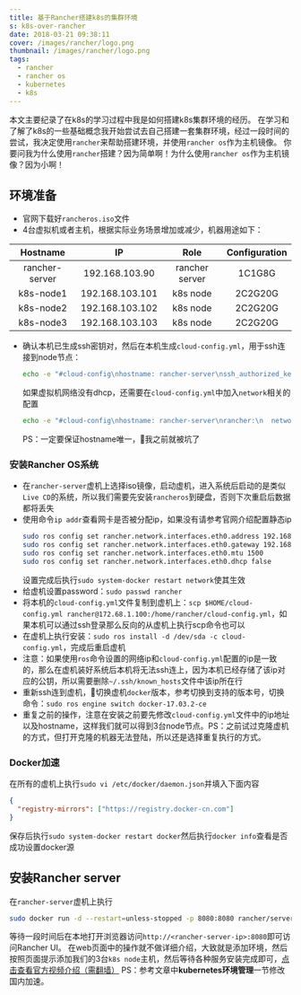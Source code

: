 ```yaml
---
title: 基于Rancher搭建k8s的集群环境
s: k8s-over-rancher
date: 2018-03-21 09:38:11
cover: /images/rancher/logo.png
thumbnail: /images/rancher/logo.png
tags:
  - rancher
  - rancher os
  - kubernetes
  - k8s
---
```

本文主要纪录了在k8s的学习过程中我是如何搭建k8s集群环境的经历。
在学习和了解了k8s的一些基础概念我开始尝试去自己搭建一套集群环境，经过一段时间的尝试，我决定使用`rancher`来帮助搭建环境，并使用`rancher os`作为主机镜像。
你要问我为什么使用`rancher`搭建？因为简单啊！为什么使用`rancher os`作为主机镜像？因为小啊！
<!-- more -->

## 环境准备

- 官网下载好`rancheros.iso`文件
- 4台虚拟机或者主机，根据实际业务场景增加或减少，机器用途如下：

Hostname       | IP              | Role           | Configuration
:------------: | :-------------: | :------------: | :-----------:
rancher-server | 192.168.103.90  | rancher server | 1C1G8G
k8s-node1      | 192.168.103.101 | k8s node       | 2C2G20G
k8s-node2      | 192.168.103.102 | k8s node       | 2C2G20G
k8s-node3      | 192.168.103.103 | k8s node       | 2C2G20G

- 确认本机已生成ssh密钥对，然后在本机生成`cloud-config.yml`，用于ssh连接到node节点：
    ```bash
    echo -e "#cloud-config\nhostname: rancher-server\nssh_authorized_keys:\n - $(cat .ssh/id_rsa.pub)" > $HOME/cloud-config.yml
    ```
  如果虚拟机网络没有dhcp，还需要在`cloud-config.yml`中加入`network`相关的配置
    ```bash
    echo -e "#cloud-config\nhostname: rancher-server\nrancher:\n  network:\n    interfaces:\n      eth0:\n        address: 192.168.103.90/24\n        gateway: 192.168.103.1\n        mtu: 1500\n        dhcp: false\nssh_authorized_keys:\n  - $(cat .ssh/id_rsa.pub)" > $HOME/cloud-config.yml
    ```
  PS：一定要保证hostname唯一，我之前就被坑了

### 安装Rancher OS系统

- 在`rancher-server`虚机上选择iso镜像，启动虚机，进入系统后启动的是类似`Live CD`的系统，所以我们需要先安装`rancheros`到硬盘，否则下次重启后数据都将丢失
- 使用命令`ip addr`查看网卡是否被分配ip，如果没有请参考官网介绍配置静态ip
    ```bash
    sudo ros config set rancher.network.interfaces.eth0.address 192.168.103.90/24
    sudo ros config set rancher.network.interfaces.eth0.gateway 192.168.103.1
    sudo ros config set rancher.network.interfaces.eth0.mtu 1500
    sudo ros config set rancher.network.interfaces.eth0.dhcp false
    ```
  设置完成后执行`sudo system-docker restart network`使其生效
- 给虚机设置password：`sudo passwd rancher`
- 将本机的`cloud-config.yml`文件复制到虚机上：`scp $HOME/cloud-config.yml rancher@172.68.1.100:/home/rancher/cloud-config.yml`，如果本机可以通过ssh登录那么反向的从虚机上执行scp命令也可以
- 在虚机上执行安装：`sudo ros install -d /dev/sda -c cloud-config.yml`，完成后重启虚机
- 注意：如果使用`ros`命令设置的网络ip和`cloud-config.yml`配置的ip是一致的，那么在虚机装好系统后本机将无法ssh连上，因为本机已经存储了该ip对应的公钥，所以需要删除`~/.ssh/known_hosts`文件中该ip所在行
- 重新ssh连到虚机，切换虚机`docker`版本，参考[](http://rancher.com/docs/rancher/v1.6/en/hosts/#supported-docker-versions)切换到支持的版本号，切换命令：`sudo ros engine switch docker-17.03.2-ce`
- 重复之前的操作，注意在安装之前要先修改`cloud-config.yml`文件中的ip地址以及hostname，这样我们就可以得到3台node节点。PS：之前试过克隆虚机的方式，但打开克隆的机器无法登陆，所以还是选择重复执行的方式。

### Docker加速

在所有的虚机上执行`sudo vi /etc/docker/daemon.json`并填入下面内容
```json
{
  "registry-mirrors": ["https://registry.docker-cn.com"]
}
```
保存后执行`sudo system-docker restart docker`然后执行`docker info`查看是否成功设置docker源

## 安装Rancher server
在`rancher-server`虚机上执行
```bash
sudo docker run -d --restart=unless-stopped -p 8080:8080 rancher/server:stable
```
等待一段时间后在本地打开浏览器访问`http://<rancher-server-ip>:8080`即可访问Rancher UI。
在web页面中的操作就不做详细介绍，大致就是添加环境，然后按照页面提示添加我们的3台`k8s node`主机，然后等待各种服务安装完成即可，[点击查看官方视频介绍（需翻墙）](https://player.vimeo.com/video/212648517?autoplay=1&title=0&byline=0)
PS：参考[](https://www.cnrancher.com/kubernetes-installation/)文章中**kubernetes环境管理**一节修改国内加速。
